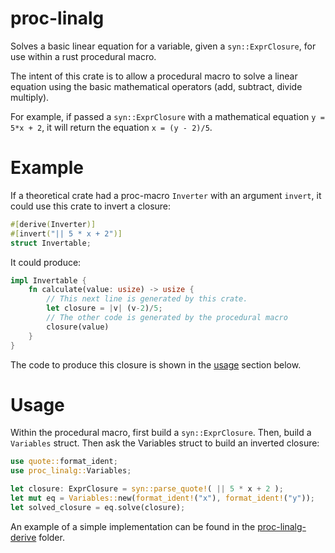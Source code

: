 # proc-linalg
Solves a basic linear equation for a variable, given a `syn::ExprClosure`, for use within a rust procedural macro.

The intent of this crate is to allow a procedural macro to solve a linear equation using the basic mathematical operators (add, subtract, divide multiply).

For example, if passed a `syn::ExprClosure` with a mathematical equation `y = 5*x + 2`, it will return the equation `x = (y - 2)/5`.

# Example

If a theoretical crate had a proc-macro `Inverter` with an argument `invert`, it could use this crate to invert a closure:

```rust
#[derive(Inverter)]
#[invert("|| 5 * x + 2")]
struct Invertable;
```

It could produce:

```rust
impl Invertable {
    fn calculate(value: usize) -> usize {
        // This next line is generated by this crate.
        let closure = |v| (v-2)/5;
        // The other code is generated by the procedural macro
        closure(value)
    }
}
```

The code to produce this closure is shown in the [usage](#Usage) section below.

# Usage

Within the procedural macro, first build a `syn::ExprClosure`. Then, build a `Variables` struct. Then ask the Variables struct to build an inverted closure:

```rust
use quote::format_ident;
use proc_linalg::Variables;

let closure: ExprClosure = syn::parse_quote!( || 5 * x + 2 );
let mut eq = Variables::new(format_ident!("x"), format_ident!("y"));
let solved_closure = eq.solve(closure);
```

An example of a simple implementation can be found in the [proc-linalg-derive](./proc-linalg-derive/) folder.
